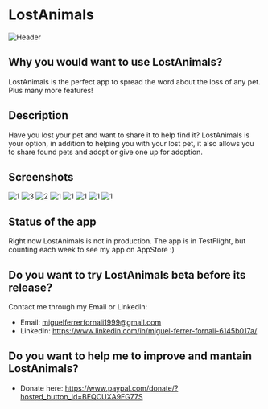 # LostAnimals

![Header](https://user-images.githubusercontent.com/56566735/161317149-1abb07bf-3c39-4b5b-aec5-23fc957c7204.png)


## Why you would want to use LostAnimals?
LostAnimals is the perfect app to spread the word about the loss of any pet. Plus many more features!


## Description
Have you lost your pet and want to share it to help find it? LostAnimals is your option, in addition to helping you with your lost pet, it also allows you to share found pets and adopt or give one up for adoption.


## Screenshots
![1](https://user-images.githubusercontent.com/56566735/175995514-ab201495-8a8b-4c9b-bf54-84881c0641df.png)
![3](https://user-images.githubusercontent.com/56566735/175995497-f97b493b-3fa0-415e-9c6d-556316003da4.png)
![2](https://user-images.githubusercontent.com/56566735/175995531-2d84e3ed-bb8f-4a93-913f-42885f0554cc.png)
![1](https://user-images.githubusercontent.com/56566735/175995437-7e258f1e-fabb-4321-a5d9-a5923b424fd1.png)
![1](https://user-images.githubusercontent.com/56566735/175995451-6652b130-bcbf-475a-8949-6d629f61dc52.png)
![1](https://user-images.githubusercontent.com/56566735/175995468-7ec9a7ac-305e-4af6-a391-75fd5d368901.png)
![1](https://user-images.githubusercontent.com/56566735/175995551-79191663-d63d-4353-bd6f-643034b48cf1.png)
![1](https://user-images.githubusercontent.com/56566735/175995564-4b868eab-4513-429c-a932-d1fd41f70f84.png)


## Status of the app
Right now LostAnimals is not in production. The app is in TestFlight, but counting each week to see my app on AppStore :)


## Do you want to try LostAnimals beta before its release?
Contact me through my Email or LinkedIn:
* Email: miguelferrerfornali1999@gmail.com
* LinkedIn: https://www.linkedin.com/in/miguel-ferrer-fornali-6145b017a/


## Do you want to help me to improve and mantain LostAnimals?
* Donate here: https://www.paypal.com/donate/?hosted_button_id=BEQCUXA9FG77S
